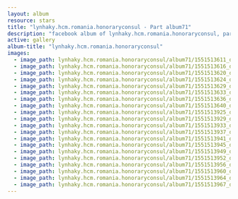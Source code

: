 ```yaml
---
layout: album
resource: stars
title: "lynhaky.hcm.romania.honoraryconsul - Part album71"
description: "facebook album of lynhaky.hcm.romania.honoraryconsul, part album71."
active: gallery
album-title: "lynhaky.hcm.romania.honoraryconsul"
images:
  - image_path: lynhaky.hcm.romania.honoraryconsul/album71/1551513611_dsj_8141.jpg
  - image_path: lynhaky.hcm.romania.honoraryconsul/album71/1551513616_dsj_8201.jpg
  - image_path: lynhaky.hcm.romania.honoraryconsul/album71/1551513620_dsj_8302.jpg
  - image_path: lynhaky.hcm.romania.honoraryconsul/album71/1551513624_dsj_8348.jpg
  - image_path: lynhaky.hcm.romania.honoraryconsul/album71/1551513629_dsj_8407.jpg
  - image_path: lynhaky.hcm.romania.honoraryconsul/album71/1551513633_dsj_8477.jpg
  - image_path: lynhaky.hcm.romania.honoraryconsul/album71/1551513636_dsj_8491.jpg
  - image_path: lynhaky.hcm.romania.honoraryconsul/album71/1551513640_dsj_8580.jpg
  - image_path: lynhaky.hcm.romania.honoraryconsul/album71/1551513925_dsj_8997.jpg
  - image_path: lynhaky.hcm.romania.honoraryconsul/album71/1551513929_dsj_9025.jpg
  - image_path: lynhaky.hcm.romania.honoraryconsul/album71/1551513933_dsj_9042.jpg
  - image_path: lynhaky.hcm.romania.honoraryconsul/album71/1551513937_dsj_9072.jpg
  - image_path: lynhaky.hcm.romania.honoraryconsul/album71/1551513941_dsj_9091_1.jpg
  - image_path: lynhaky.hcm.romania.honoraryconsul/album71/1551513945_dsj_9109.jpg
  - image_path: lynhaky.hcm.romania.honoraryconsul/album71/1551513949_dsj_9127.jpg
  - image_path: lynhaky.hcm.romania.honoraryconsul/album71/1551513952_dsj_9160.jpg
  - image_path: lynhaky.hcm.romania.honoraryconsul/album71/1551513956_dsj_9185.jpg
  - image_path: lynhaky.hcm.romania.honoraryconsul/album71/1551513960_dsj_9196.jpg
  - image_path: lynhaky.hcm.romania.honoraryconsul/album71/1551513964_dsj_9281.jpg
  - image_path: lynhaky.hcm.romania.honoraryconsul/album71/1551513967_dsj_9318.jpg
---
```


